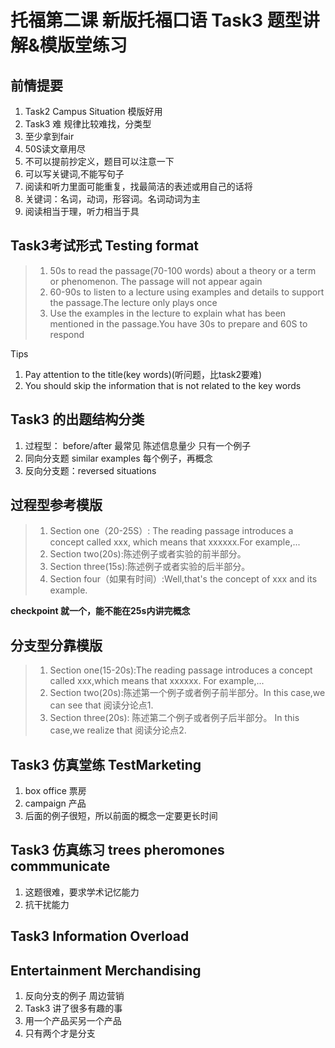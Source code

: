 # 托福第二课 新版托福口语 Task3 题型讲解&模版堂练习

## 前情提要
1. Task2 Campus Situation 模版好用
2. Task3 难 规律比较难找，分类型
3. 至少拿到fair
4. 50S读文章用尽
5. 不可以提前抄定义，题目可以注意一下
6. 可以写关键词,不能写句子
7. 阅读和听力里面可能重复，找最简洁的表述或用自己的话将
8. 关键词：名词，动词，形容词。名词动词为主
9. 阅读相当于理，听力相当于具
   
## Task3考试形式 Testing format
>1. 50s to read the passage(70-100 words) about a theory or a term or phenomenon. The passage will not appear again
>2. 60-90s to listen to a lecture using examples and details to support the passage.The lecture only plays once
>3. Use the examples in the lecture to explain what has been mentioned in the passage.You have 30s to prepare and 60S to respond


Tips
1. Pay attention to the title(key words)(听问题，比task2要难)
2. You should skip the information that is not related to the key words

## Task3 的出题结构分类
1. 过程型： before/after 最常见 陈述信息量少 只有一个例子
2. 同向分支题 similar examples 每个例子，再概念
3. 反向分支题：reversed situations

## 过程型参考模版
>1. Section one（20-25S）: The reading passage introduces a concept called xxx, which means that xxxxxx.For example,... 
>2. Section two(20s):陈述例子或者实验的前半部分。
>3. Section three(15s):陈述例子或者实验的后半部分。
>4. Section four（如果有时间）:Well,that's the concept of xxx and its example.

**checkpoint 就一个，能不能在25s内讲完概念**

## 分支型分靠模版
>1. Section one(15-20s):The reading passage introduces a concept called xxx,which means that xxxxxx. For example,...
>2. Section two(20s):陈述第一个例子或者例子前半部分。In this case,we can see that 阅读分论点1.
>3. Section three(20s): 陈述第二个例子或者例子后半部分。 In this case,we realize that 阅读分论点2.

## Task3 仿真堂练 TestMarketing
1. box office 票房
2. campaign 产品
3. 后面的例子很短，所以前面的概念一定要更长时间

## Task3 仿真练习 trees pheromones commmunicate
1. 这题很难，要求学术记忆能力
2. 抗干扰能力
   

## Task3 Information Overload


## Entertainment Merchandising
1. 反向分支的例子 周边营销
2. Task3 讲了很多有趣的事
3. 用一个产品买另一个产品
4. 只有两个才是分支

